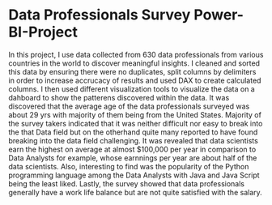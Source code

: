 # Data Professionals Survey Power-BI-Project
In this project, I use data collected from 630 data professionals from various countries in the world to discover meaningful insights. 
I cleaned and sorted this data by ensuring there were no duplicates, split columns by delimiters in order to increase accrucacy of results and used DAX to create calculated columns. 
I then used different visualization tools to visualize the data on a dahboard to show the patterens discovered within the data.
It was discovered that the average age of the data professionals surveyed was about 29 yrs with majority of them being from the United States. Majority of the survey takers indicated that it was neither difficult nor easy to break into the that Data field but on the otherhand quite many reported to have found breaking into the data field challenging. 
It was revealed that data scientists earn the highest on average at almost $100,000 per year in comparison to Data Analysts for example, whose earnnings per year are about half of the data scientists. Also, interesting to find was the popularity of the Python programming language among the Data Analysts with Java and Java Script being the least liked. 
Lastly, the survey showed that data professionals generally have a work life balance but are not quite satisfied with the salary. 
